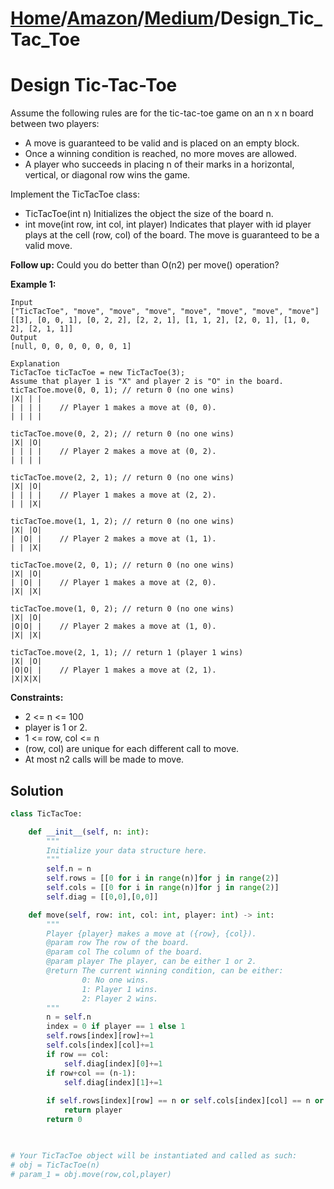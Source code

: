 # [Home](./../..)/[Amazon](./..)/[Medium](./)/Design_Tic_Tac_Toe
<h1>Design Tic-Tac-Toe</h1>

<p>
Assume the following rules are for the tic-tac-toe game on an n x n board between two players:
</p>

* A move is guaranteed to be valid and is placed on an empty block.
* Once a winning condition is reached, no more moves are allowed.
* A player who succeeds in placing n of their marks in a horizontal, vertical, or diagonal row wins the game.

<p>
Implement the TicTacToe class:
</p>

* TicTacToe(int n) Initializes the object the size of the board n.
* int move(int row, int col, int player) Indicates that player with id player plays at the cell (row, col) of the board. The move is guaranteed to be a valid move.

<b>Follow up:</b>
Could you do better than O(n2) per move() operation?

<b>Example 1:</b>

    Input
    ["TicTacToe", "move", "move", "move", "move", "move", "move", "move"]
    [[3], [0, 0, 1], [0, 2, 2], [2, 2, 1], [1, 1, 2], [2, 0, 1], [1, 0, 2], [2, 1, 1]]
    Output
    [null, 0, 0, 0, 0, 0, 0, 1]

    Explanation
    TicTacToe ticTacToe = new TicTacToe(3);
    Assume that player 1 is "X" and player 2 is "O" in the board.
    ticTacToe.move(0, 0, 1); // return 0 (no one wins)
    |X| | |
    | | | |    // Player 1 makes a move at (0, 0).
    | | | |

    ticTacToe.move(0, 2, 2); // return 0 (no one wins)
    |X| |O|
    | | | |    // Player 2 makes a move at (0, 2).
    | | | |

    ticTacToe.move(2, 2, 1); // return 0 (no one wins)
    |X| |O|
    | | | |    // Player 1 makes a move at (2, 2).
    | | |X|

    ticTacToe.move(1, 1, 2); // return 0 (no one wins)
    |X| |O|
    | |O| |    // Player 2 makes a move at (1, 1).
    | | |X|

    ticTacToe.move(2, 0, 1); // return 0 (no one wins)
    |X| |O|
    | |O| |    // Player 1 makes a move at (2, 0).
    |X| |X|

    ticTacToe.move(1, 0, 2); // return 0 (no one wins)
    |X| |O|
    |O|O| |    // Player 2 makes a move at (1, 0).
    |X| |X|

    ticTacToe.move(2, 1, 1); // return 1 (player 1 wins)
    |X| |O|
    |O|O| |    // Player 1 makes a move at (2, 1).
    |X|X|X|

<b>Constraints:</b>

- 2 <= n <= 100
- player is 1 or 2.
- 1 <= row, col <= n
- (row, col) are unique for each different call to move.
- At most n2 calls will be made to move.

<h2>Solution</h2>

```python
class TicTacToe:

    def __init__(self, n: int):
        """
        Initialize your data structure here.
        """
        self.n = n
        self.rows = [[0 for i in range(n)]for j in range(2)]
        self.cols = [[0 for i in range(n)]for j in range(2)]
        self.diag = [[0,0],[0,0]]

    def move(self, row: int, col: int, player: int) -> int:
        """
        Player {player} makes a move at ({row}, {col}).
        @param row The row of the board.
        @param col The column of the board.
        @param player The player, can be either 1 or 2.
        @return The current winning condition, can be either:
                0: No one wins.
                1: Player 1 wins.
                2: Player 2 wins.
        """
        n = self.n
        index = 0 if player == 1 else 1
        self.rows[index][row]+=1
        self.cols[index][col]+=1
        if row == col:
            self.diag[index][0]+=1
        if row+col == (n-1):
            self.diag[index][1]+=1
        
        if self.rows[index][row] == n or self.cols[index][col] == n or self.diag[index][0] == n or self.diag[index][1] == n:
            return player
        return 0
        


# Your TicTacToe object will be instantiated and called as such:
# obj = TicTacToe(n)
# param_1 = obj.move(row,col,player)
```
